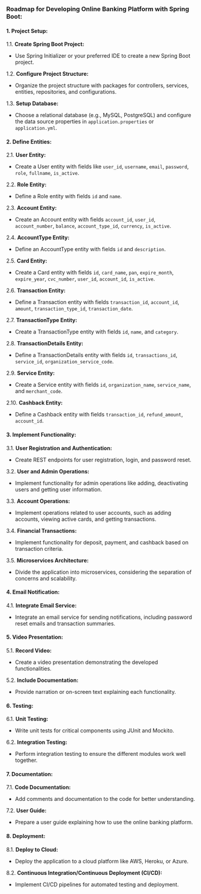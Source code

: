 ### Roadmap for Developing Online Banking Platform with Spring Boot:

#### 1. Project Setup:

1.1. **Create Spring Boot Project:**
- Use Spring Initializer or your preferred IDE to create a new Spring Boot project.

1.2. **Configure Project Structure:**
- Organize the project structure with packages for controllers, services, entities, repositories, and configurations.

1.3. **Setup Database:**
- Choose a relational database (e.g., MySQL, PostgreSQL) and configure the data source properties in `application.properties` or `application.yml`.

#### 2. Define Entities:

2.1. **User Entity:**
- Create a User entity with fields like `user_id`, `username`, `email`, `password`, `role`, `fullname`, `is_active`.

2.2. **Role Entity:**
- Define a Role entity with fields `id` and `name`.

2.3. **Account Entity:**
- Create an Account entity with fields `account_id`, `user_id`, `account_number`, `balance`, `account_type_id`, `currency`, `is_active`.

2.4. **AccountType Entity:**
- Define an AccountType entity with fields `id` and `description`.

2.5. **Card Entity:**
- Create a Card entity with fields `id`, `card_name`, `pan`, `expire_month`, `expire_year`, `cvc_number`, `user_id`, `account_id`, `is_active`.

2.6. **Transaction Entity:**
- Define a Transaction entity with fields `transaction_id`, `account_id`, `amount`, `transaction_type_id`, `transaction_date`.

2.7. **TransactionType Entity:**
- Create a TransactionType entity with fields `id`, `name`, and `category`.

2.8. **TransactionDetails Entity:**
- Define a TransactionDetails entity with fields `id`, `transactions_id`, `service_id`, `organization_service_code`.

2.9. **Service Entity:**
- Create a Service entity with fields `id`, `organization_name`, `service_name`, and `merchant_code`.

2.10. **Cashback Entity:**
- Define a Cashback entity with fields `transaction_id`, `refund_amount`, `account_id`.

#### 3. Implement Functionality:

3.1. **User Registration and Authentication:**
- Create REST endpoints for user registration, login, and password reset.

3.2. **User and Admin Operations:**
- Implement functionality for admin operations like adding, deactivating users and getting user information.

3.3. **Account Operations:**
- Implement operations related to user accounts, such as adding accounts, viewing active cards, and getting transactions.

3.4. **Financial Transactions:**
- Implement functionality for deposit, payment, and cashback based on transaction criteria.

3.5. **Microservices Architecture:**
- Divide the application into microservices, considering the separation of concerns and scalability.

#### 4. Email Notification:

4.1. **Integrate Email Service:**
- Integrate an email service for sending notifications, including password reset emails and transaction summaries.

#### 5. Video Presentation:

5.1. **Record Video:**
- Create a video presentation demonstrating the developed functionalities.

5.2. **Include Documentation:**
- Provide narration or on-screen text explaining each functionality.

#### 6. Testing:

6.1. **Unit Testing:**
- Write unit tests for critical components using JUnit and Mockito.

6.2. **Integration Testing:**
- Perform integration testing to ensure the different modules work well together.

#### 7. Documentation:

7.1. **Code Documentation:**
- Add comments and documentation to the code for better understanding.

7.2. **User Guide:**
- Prepare a user guide explaining how to use the online banking platform.

#### 8. Deployment:

8.1. **Deploy to Cloud:**
- Deploy the application to a cloud platform like AWS, Heroku, or Azure.

8.2. **Continuous Integration/Continuous Deployment (CI/CD):**
- Implement CI/CD pipelines for automated testing and deployment.